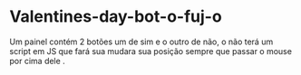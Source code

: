 # Valentines-day-bot-o-fuj-o
Um painel contém 2 botões um de sim e o outro de não, o não terá um script em JS que fará sua mudara sua posição sempre que passar o mouse por cima dele .
